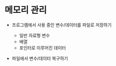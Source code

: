 # 메모리 관리

- 프로그램에서 사용 중인 변수/데이터를 파일로 저장하기

    - 일반 자료형 변수
    - 배열
    - 포인터로 이루어진 데이터

- 파일에서 변수/데이터 복구하기
